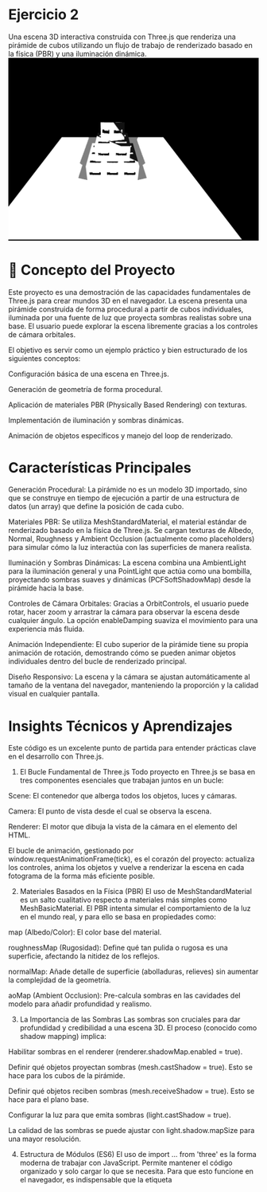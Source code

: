 # Ejercicio 2
Una escena 3D interactiva construida con Three.js que renderiza una pirámide de cubos utilizando un flujo de trabajo de renderizado basado en la física (PBR) y una iluminación dinámica.
 ![resultado](./captura.png)


# 🚀 Concepto del Proyecto
Este proyecto es una demostración de las capacidades fundamentales de Three.js para crear mundos 3D en el navegador. La escena presenta una pirámide construida de forma procedural a partir de cubos individuales, iluminada por una fuente de luz que proyecta sombras realistas sobre una base. El usuario puede explorar la escena libremente gracias a los controles de cámara orbitales.

El objetivo es servir como un ejemplo práctico y bien estructurado de los siguientes conceptos:

Configuración básica de una escena en Three.js.

Generación de geometría de forma procedural.

Aplicación de materiales PBR (Physically Based Rendering) con texturas.

Implementación de iluminación y sombras dinámicas.

Animación de objetos específicos y manejo del loop de renderizado.

#  Características Principales
Generación Procedural: La pirámide no es un modelo 3D importado, sino que se construye en tiempo de ejecución a partir de una estructura de datos (un array) que define la posición de cada cubo.

Materiales PBR: Se utiliza MeshStandardMaterial, el material estándar de renderizado basado en la física de Three.js. Se cargan texturas de Albedo, Normal, Roughness y Ambient Occlusion (actualmente como placeholders) para simular cómo la luz interactúa con las superficies de manera realista.

Iluminación y Sombras Dinámicas: La escena combina una AmbientLight para la iluminación general y una PointLight que actúa como una bombilla, proyectando sombras suaves y dinámicas (PCFSoftShadowMap) desde la pirámide hacia la base.

Controles de Cámara Orbitales: Gracias a OrbitControls, el usuario puede rotar, hacer zoom y arrastrar la cámara para observar la escena desde cualquier ángulo. La opción enableDamping suaviza el movimiento para una experiencia más fluida.

Animación Independiente: El cubo superior de la pirámide tiene su propia animación de rotación, demostrando cómo se pueden animar objetos individuales dentro del bucle de renderizado principal.

Diseño Responsivo: La escena y la cámara se ajustan automáticamente al tamaño de la ventana del navegador, manteniendo la proporción y la calidad visual en cualquier pantalla.

# Insights Técnicos y Aprendizajes
Este código es un excelente punto de partida para entender prácticas clave en el desarrollo con Three.js.

1. El Bucle Fundamental de Three.js
Todo proyecto en Three.js se basa en tres componentes esenciales que trabajan juntos en un bucle:

Scene: El contenedor que alberga todos los objetos, luces y cámaras.

Camera: El punto de vista desde el cual se observa la escena.

Renderer: El motor que dibuja la vista de la cámara en el elemento <canvas> del HTML.

El bucle de animación, gestionado por window.requestAnimationFrame(tick), es el corazón del proyecto: actualiza los controles, anima los objetos y vuelve a renderizar la escena en cada fotograma de la forma más eficiente posible.

2. Materiales Basados en la Física (PBR)
El uso de MeshStandardMaterial es un salto cualitativo respecto a materiales más simples como MeshBasicMaterial. El PBR intenta simular el comportamiento de la luz en el mundo real, y para ello se basa en propiedades como:

map (Albedo/Color): El color base del material.

roughnessMap (Rugosidad): Define qué tan pulida o rugosa es una superficie, afectando la nitidez de los reflejos.

normalMap: Añade detalle de superficie (abolladuras, relieves) sin aumentar la complejidad de la geometría.

aoMap (Ambient Occlusion): Pre-calcula sombras en las cavidades del modelo para añadir profundidad y realismo.

3. La Importancia de las Sombras
Las sombras son cruciales para dar profundidad y credibilidad a una escena 3D. El proceso (conocido como shadow mapping) implica:

Habilitar sombras en el renderer (renderer.shadowMap.enabled = true).

Definir qué objetos proyectan sombras (mesh.castShadow = true). Esto se hace para los cubos de la pirámide.

Definir qué objetos reciben sombras (mesh.receiveShadow = true). Esto se hace para el plano base.

Configurar la luz para que emita sombras (light.castShadow = true).

La calidad de las sombras se puede ajustar con light.shadow.mapSize para una mayor resolución.

4. Estructura de Módulos (ES6)
El uso de import ... from 'three' es la forma moderna de trabajar con JavaScript. Permite mantener el código organizado y solo cargar lo que se necesita. Para que esto funcione en el navegador, es indispensable que la etiqueta <script> en el index.html incluya el atributo type="module".
